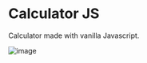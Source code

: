# Calculator JS
Calculator made with vanilla Javascript.

![image](https://github.com/user-attachments/assets/07f19993-5439-4ca4-a997-1fa5db5991a6)
